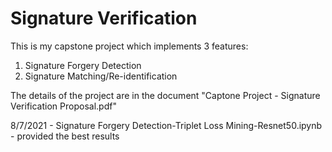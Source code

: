 # Signature Verification
This is my capstone project which implements 3 features:
1) Signature Forgery Detection
2) Signature Matching/Re-identification

The details of the project are in the document "Captone Project - Signature Verification Proposal.pdf"


8/7/2021 - Signature Forgery Detection-Triplet Loss Mining-Resnet50.ipynb - provided the best results
